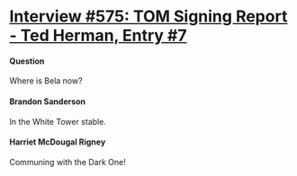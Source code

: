 # [Interview #575: TOM Signing Report - Ted Herman, Entry #7](https://www.theoryland.com/intvmain.php?i=575#7)

#### Question

Where is Bela now?

#### Brandon Sanderson

In the White Tower stable.

#### Harriet McDougal Rigney

Communing with the Dark One!

